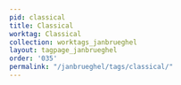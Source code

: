 ```yaml
---
pid: classical
title: Classical
worktag: Classical
collection: worktags_janbrueghel
layout: tagpage_janbrueghel
order: '035'
permalink: "/janbrueghel/tags/classical/"
---
```

